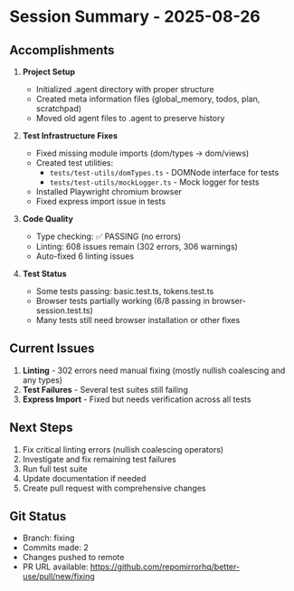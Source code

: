 # Session Summary - 2025-08-26

## Accomplishments
1. **Project Setup**
   - Initialized .agent directory with proper structure
   - Created meta information files (global_memory, todos, plan, scratchpad)
   - Moved old agent files to .agent to preserve history

2. **Test Infrastructure Fixes**
   - Fixed missing module imports (dom/types → dom/views)
   - Created test utilities:
     - `tests/test-utils/domTypes.ts` - DOMNode interface for tests
     - `tests/test-utils/mockLogger.ts` - Mock logger for tests
   - Installed Playwright chromium browser
   - Fixed express import issue in tests

3. **Code Quality**
   - Type checking: ✅ PASSING (no errors)
   - Linting: 608 issues remain (302 errors, 306 warnings)
   - Auto-fixed 6 linting issues

4. **Test Status**
   - Some tests passing: basic.test.ts, tokens.test.ts
   - Browser tests partially working (6/8 passing in browser-session.test.ts)
   - Many tests still need browser installation or other fixes

## Current Issues
1. **Linting** - 302 errors need manual fixing (mostly nullish coalescing and any types)
2. **Test Failures** - Several test suites still failing
3. **Express Import** - Fixed but needs verification across all tests

## Next Steps
1. Fix critical linting errors (nullish coalescing operators)
2. Investigate and fix remaining test failures
3. Run full test suite
4. Update documentation if needed
5. Create pull request with comprehensive changes

## Git Status
- Branch: fixing
- Commits made: 2
- Changes pushed to remote
- PR URL available: https://github.com/repomirrorhq/better-use/pull/new/fixing